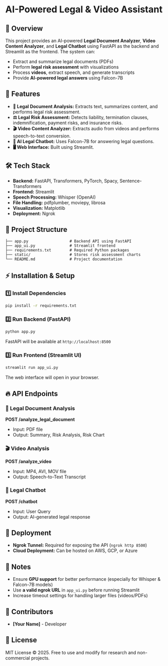 # AI-Powered Legal & Video Assistant

## 📌 Overview
This project provides an AI-powered **Legal Document Analyzer**, **Video Content Analyzer**, and **Legal Chatbot** using FastAPI as the backend and Streamlit as the frontend. The system can:
- Extract and summarize legal documents (PDFs)
- Perform **legal risk assessment** with visualizations
- Process **videos**, extract speech, and generate transcripts
- Provide **AI-powered legal answers** using Falcon-7B

## 🚀 Features
- **📄 Legal Document Analysis:** Extracts text, summarizes content, and performs legal risk assessment.
- **⚖️ Legal Risk Assessment:** Detects liability, termination clauses, indemnification, payment risks, and insurance risks.
- **🎬 Video Content Analyzer:** Extracts audio from videos and performs speech-to-text conversion.
- **🤖 AI Legal Chatbot:** Uses Falcon-7B for answering legal questions.
- **🖥️ Web Interface:** Built using Streamlit.

## 🛠️ Tech Stack
- **Backend:** FastAPI, Transformers, PyTorch, Spacy, Sentence-Transformers
- **Frontend:** Streamlit
- **Speech Processing:** Whisper (OpenAI)
- **File Handling:** pdfplumber, moviepy, librosa
- **Visualization:** Matplotlib
- **Deployment:** Ngrok

## 📂 Project Structure
```
├── app.py                  # Backend API using FastAPI
├── app_ui.py               # Streamlit frontend
├── requirements.txt        # Required Python packages
├── static/                 # Stores risk assessment charts
└── README.md               # Project documentation
```

## ⚡ Installation & Setup
### 1️⃣ Install Dependencies
```bash
pip install -r requirements.txt
```

### 2️⃣ Run Backend (FastAPI)
```bash
python app.py
```
FastAPI will be available at `http://localhost:8500`

### 3️⃣ Run Frontend (Streamlit UI)
```bash
streamlit run app_ui.py
```
The web interface will open in your browser.

## 🔥 API Endpoints
### 📄 Legal Document Analysis
**POST /analyze_legal_document**
- Input: PDF file
- Output: Summary, Risk Analysis, Risk Chart

### 🎬 Video Analysis
**POST /analyze_video**
- Input: MP4, AVI, MOV file
- Output: Speech-to-Text Transcript

### 🤖 Legal Chatbot
**POST /chatbot**
- Input: User Query
- Output: AI-generated legal response

## 🔗 Deployment
- **Ngrok Tunnel:** Required for exposing the API (`ngrok http 8500`)
- **Cloud Deployment:** Can be hosted on AWS, GCP, or Azure

## 📝 Notes
- Ensure **GPU support** for better performance (especially for Whisper & Falcon-7B models)
- Use **a valid ngrok URL** in `app_ui.py` before running Streamlit
- Increase timeout settings for handling larger files (videos/PDFs)

## 🙌 Contributors
- **[Your Name]** - Developer

## 📜 License
MIT License © 2025. Free to use and modify for research and non-commercial projects.


